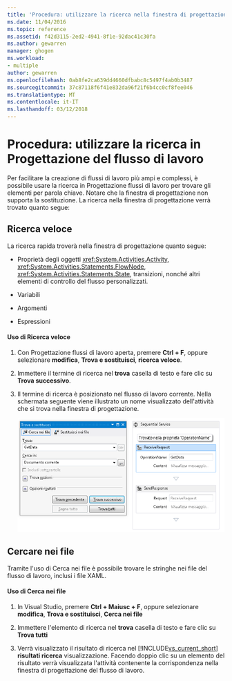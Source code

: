 ```yaml
---
title: 'Procedura: utilizzare la ricerca nella finestra di progettazione del flusso di lavoro | Documenti Microsoft'
ms.date: 11/04/2016
ms.topic: reference
ms.assetid: f42d3115-2ed2-4941-8f1e-92dac41c30fa
ms.author: gewarren
manager: ghogen
ms.workload:
- multiple
author: gewarren
ms.openlocfilehash: 0ab8fe2ca639dd4660dfbabc8c5497f4ab0b3487
ms.sourcegitcommit: 37c87118f6f41e832da96f21f6b4cc0cf8fee046
ms.translationtype: MT
ms.contentlocale: it-IT
ms.lasthandoff: 03/12/2018
---
```

# <a name="how-to-use-search-in-the-workflow-designer"></a>Procedura: utilizzare la ricerca in Progettazione del flusso di lavoro
Per facilitare la creazione di flussi di lavoro più ampi e complessi, è possibile usare la ricerca in Progettazione flussi di lavoro per trovare gli elementi per parola chiave. Notare che la finestra di progettazione non supporta la sostituzione. La ricerca nella finestra di progettazione verrà trovato quanto segue:  
  
## <a name="quick-find"></a>Ricerca veloce  
 La ricerca rapida troverà nella finestra di progettazione quanto segue:  
  
-   Proprietà degli oggetti <xref:System.Activities.Activity>, <xref:System.Activities.Statements.FlowNode>, <xref:System.Activities.Statements.State>, transizioni, nonché altri elementi di controllo del flusso personalizzati.  
  
-   Variabili  
  
-   Argomenti  
  
-   Espressioni  
  
#### <a name="using-quick-find"></a>Uso di Ricerca veloce  
  
1.  Con Progettazione flussi di lavoro aperta, premere **Ctrl + F**, oppure selezionare **modifica**, **Trova e sostituisci**, **ricerca veloce**.  
  
2.  Immettere il termine di ricerca nel **trova** casella di testo e fare clic su **Trova successivo**.  
  
3.  Il termine di ricerca è posizionato nel flusso di lavoro corrente. Nella schermata seguente viene illustrato un nome visualizzato dell'attività che si trova nella finestra di progettazione.  
  
     ![Nei risultati della ricerca nella finestra di progettazione del flusso di lavoro](../workflow-designer/media/designersearch.png "DesignerSearch")  
  
## <a name="find-in-files"></a>Cercare nei file  
 Tramite l'uso di Cerca nei file è possibile trovare le stringhe nei file del flusso di lavoro, inclusi i file XAML.  
  
#### <a name="using-find-in-files"></a>Uso di Cerca nei file  
  
1.  In Visual Studio, premere **Ctrl + Maiusc + F**, oppure selezionare **modifica**, **Trova e sostituisci**, **Cerca nei file**  
  
2.  Immettere l'elemento di ricerca nel **trova** casella di testo e fare clic su **Trova tutti**  
  
3.  Verrà visualizzato il risultato di ricerca nel [!INCLUDE[vs_current_short](../code-quality/includes/vs_current_short_md.md)] **risultati ricerca** visualizzazione. Facendo doppio clic su un elemento del risultato verrà visualizzata l'attività contenente la corrispondenza nella finestra di progettazione del flusso di lavoro.